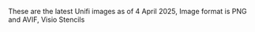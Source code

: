 These are the latest Unifi images as of 4 April 2025, 
Image format is PNG and AVIF, 
Visio Stencils
